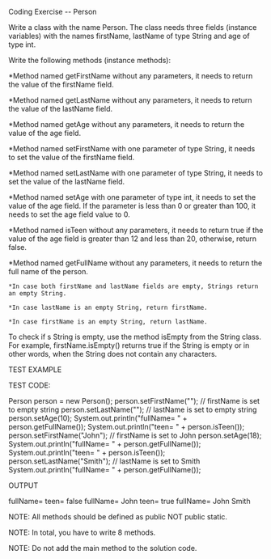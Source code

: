 Coding Exercise -- Person

Write a class with the name Person. The class needs three fields (instance variables) with the names firstName, lastName of type String and age of type int. 

Write the following methods (instance methods):

*Method named getFirstName without any parameters, it needs to return the value of the firstName field.

*Method named getLastName without any parameters, it needs to return the value of the lastName field.

*Method named getAge without any parameters, it needs to return the value of the age field.

*Method named setFirstName with one parameter of type String, it needs to set the value of the firstName field.

*Method named setLastName with one parameter of type String, it needs to set the value of the lastName field.

*Method named setAge with one parameter of type int, it needs to set the value of the age field. If the parameter is less than 0 or greater than 100, it needs to set the age field value to 0.

*Method named isTeen without any parameters, it needs to return true if the value of the age field is greater than 12 and less than 20, otherwise, return false.

*Method named getFullName without any parameters, it needs to return the full name of the person.

    *In case both firstName and lastName fields are empty, Strings return an empty String.

    *In case lastName is an empty String, return firstName.

    *In case firstName is an empty String, return lastName.
    
To check if s String is empty, use the method isEmpty from the String class. For example, firstName.isEmpty() returns true if the String is empty or in other words, when the String does not contain any characters.


TEST EXAMPLE

TEST CODE:

Person person = new Person();
person.setFirstName("");   // firstName is set to empty string
person.setLastName("");    // lastName is set to empty string
person.setAge(10);
System.out.println("fullName= " + person.getFullName());
System.out.println("teen= " + person.isTeen());
person.setFirstName("John");    // firstName is set to John
person.setAge(18);
System.out.println("fullName= " + person.getFullName());
System.out.println("teen= " + person.isTeen());
person.setLastName("Smith");    // lastName is set to Smith
System.out.println("fullName= " + person.getFullName());

OUTPUT

fullName=
teen= false
fullName= John
teen= true
fullName= John Smith


NOTE: All methods should be defined as public NOT public static.

NOTE: In total, you have to write 8 methods.

NOTE: Do not add the main method to the solution code.